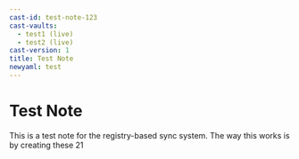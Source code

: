 ```yaml
---
cast-id: test-note-123
cast-vaults:
  - test1 (live)
  - test2 (live)
cast-version: 1
title: Test Note
newyaml: test
---
```


# Test Note

This is a test note for the registry-based sync system. The way this works is by creating these 21